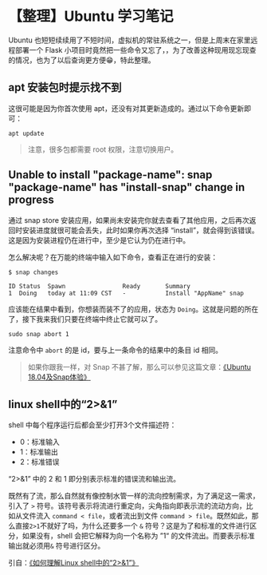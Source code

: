 # 【整理】Ubuntu 学习笔记

Ubuntu 也短短续续用了不短时间，虚拟机的常驻系统之一，但是上周末在家里远程部署一个 Flask 小项目时竟然把一些命令又忘了，，为了改善这种现用现忘现查的情况，也为了以后查询更方便😁，特此整理。

## apt 安装包时提示找不到

这很可能是因为你首次使用 apt，还没有对其更新造成的。通过以下命令更新即可：

```shell
apt update
```

> 注意，很多包都需要 root 权限，注意切换用户。


## Unable to install "package-name": snap "package-name" has "install-snap" change in progress
通过 snap store 安装应用，如果尚未安装完你就去查看了其他应用，之后再次返回时安装进度就很可能会丢失，此时如果你再次选择 “install”，就会得到该错误。这是因为安装进程仍在进行中，至少是它认为仍在进行中。

怎么解决呢？在万能的终端中输入如下命令，查看正在进行的安装：

```shell
$ snap changes

ID Status  Spawn                Ready       Summary
1  Doing   today at 11:09 CST   -           Install "AppName" snap
```

应该能在结果中看到，你想装而装不了的应用，状态为 `Doing`。这就是问题的所在了，接下我来我们只要在终端中终止它就可以了。

```shell
sudo snap abort 1
```

注意命令中 `abort` 的是 id，要与上一条命令的结果中的条目 id 相同。

> 如果你跟我一样，对 Snap 不甚了解，那么可以参见这篇文章：[《Ubuntu 18.04及Snap体验》](https://www.linuxidc.com/Linux/2018-06/152993.htm)


## linux shell中的“2>&1”

shell 中每个程序运行后都会至少打开3个文件描述符：

- 0：标准输入
- 1：标准输出
- 2：标准错误

“2>&1” 中的 2 和 1 即分别表示标准的错误流和输出流。

既然有了流，那么自然就有像控制水管一样的流向控制需求，为了满足这一需求，引入了 `>` 符号。该符号表示将流进行重定向，尖角指向即表示流的流动方向，比如从文件流入 `command < file`，或者流出到文件 `command > file`。既然如此，那么直接`2>1`不就好了吗，为什么还要多一个 `&` 符号？这是为了和标准的文件进行区分，如果没有，shell 会把它解释为向一个名称为 ”1“ 的文件流出。而要表示标准输出就必须用`&` 符号进行区分。

引自：[《如何理解Linux shell中的“2>&1”》](https://zhuanlan.zhihu.com/p/47765176)